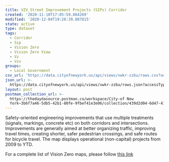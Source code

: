 ```yaml
---
title: VZV_Street Improvement Projects (SIPs) Corridor
created: '2020-11-10T17:05:59.864269'
modified: '2020-12-04T19:28:39.887815'
state: active
type: dataset
tags:
  - Corridor
  - Sip
  - Vision Zero
  - Vision Zero View
  - Vz
  - Vzv
groups:
  - Local Government
csv_url: 'https://data.cityofnewyork.us/api/views/vwkr-zzbu/rows.csv?accessType=DOWNLOAD'
json_url: >-
  https://data.cityofnewyork.us/api/views/vwkr-zzbu/rows.json?accessType=DOWNLOAD
layout: post
postman_collection_url: >-
  https://thedaydasource.postman.co/workspace/City-of New
  York~3b6f7a46-5db5-42b1-80fe-9fbef41e3e06/collection/439d2d04-6d47-41b5-8180-beb66d4ac811
---
```

Safety-oriented engineering improvements that use multiple treatments (signals, markings, concrete etc) on both corridors and intersections. Improvements are generally aimed at better organizing traffic, improving travel times, creating shorter, safer pedestrian crossings, and safe routes for bicycle travel. The map displays operational (non-capital) projects from 2009 to YTD.

For a complete list of Vision Zero maps, please follow <a href="https://data.cityofnewyork.us/browse?q=vzv&sortBy=last_modified&utf8=%E2%9C%93">this link</a>
